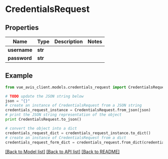 # CredentialsRequest


## Properties

Name | Type | Description | Notes
------------ | ------------- | ------------- | -------------
**username** | **str** |  |
**password** | **str** |  |

## Example

```python
from vue_avis_client.models.credentials_request import CredentialsRequest

# TODO update the JSON string below
json = "{}"
# create an instance of CredentialsRequest from a JSON string
credentials_request_instance = CredentialsRequest.from_json(json)
# print the JSON string representation of the object
print CredentialsRequest.to_json()

# convert the object into a dict
credentials_request_dict = credentials_request_instance.to_dict()
# create an instance of CredentialsRequest from a dict
credentials_request_form_dict = credentials_request.from_dict(credentials_request_dict)
```
[[Back to Model list]](..#documentation-for-models) [[Back to API list]](..#documentation-for-api-endpoints) [[Back to README]](..)
